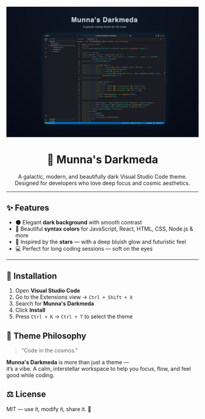 <p align="center">
  <img src="main.png" alt="Munna's Darkmeda Theme Preview" width="800" />
</p>

<h1 align="center">🌌 Munna's Darkmeda</h1>

<p align="center">
  A galactic, modern, and beautifully dark Visual Studio Code theme.<br/>
  Designed for developers who love deep focus and cosmic aesthetics.
</p>

---

## ✨ Features

- 🌑 Elegant **dark background** with smooth contrast
- 🎨 Beautiful **syntax colors** for JavaScript, React, HTML, CSS, Node.js & more
- 🌌 Inspired by the **stars** — with a deep bluish glow and futuristic feel
- 💻 Perfect for long coding sessions — soft on the eyes

---



## 🚀 Installation

1. Open **Visual Studio Code**
2. Go to the Extensions view → `Ctrl + Shift + X`
3. Search for **Munna's Darkmeda**
4. Click **Install**
5. Press `Ctrl + K` → `Ctrl + T` to select the theme


## 🧠 Theme Philosophy

> “Code in the cosmos.”

**Munna's Darkmeda** is more than just a theme —  
it’s a vibe. A calm, interstellar workspace to help you focus, flow, and feel good while coding.


## ⚖️ License

MIT — use it, modify it, share it. 💜
